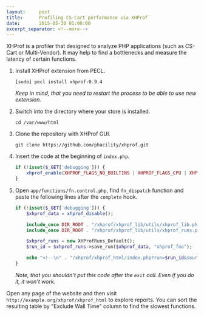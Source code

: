 ```yaml
---
layout:     post
title:      Profiling CS-Cart performance via XHProf
date:       2015-05-30 01:00:00
excerpt_separator: <!--more-->
---
```


XHProf is a profiler that designed to analyze PHP applications (such as CS-Cart or Multi-Vendor). It may help to find a bottlenecks and measure the latency of certain functions.

1. Install XHProf extension from PECL.

    ```
    [sudo] pecl install xhprof-0.9.4
    ```

    _Keep in mind, that you need to restart the process to be able to use new extension._

2. Switch into the directory where your store is installed.

    ```
    cd /var/www/html
    ```

3. Clone the repository with XHProf GUI.

    ```
    git clone https://github.com/phacility/xhprof.git
    ```

4. Insert the code at the beginning of `index.php`.

    ```php
    if (!isset($_GET['debugging'])) {
        xhprof_enable(XHPROF_FLAGS_NO_BUILTINS | XHPROF_FLAGS_CPU | XHPROF_FLAGS_MEMORY);
    }
    ```

5. Open `app/functions/fn.control.php`, find `fn_dispatch` function and paste the following lines after the `complete` hook.

    ```php
    if (!isset($_GET['debugging'])) {
        $xhprof_data = xhprof_disable();

        include_once DIR_ROOT . "/xhprof/xhprof_lib/utils/xhprof_lib.php";
        include_once DIR_ROOT . "/xhprof/xhprof_lib/utils/xhprof_runs.php";

        $xhprof_runs = new XHProfRuns_Default();
        $run_id = $xhprof_runs->save_run($xhprof_data, "xhprof_foo");

        echo "<!--\n" . "/xhprof/xhprof_html/index.php?run=$run_id&source=xhprof_foo\n" . "--!>\n";
    }
    ```

    _Note, that you shouldn't put this code after the `exit` call. Even if you do it, it won't work._

Open any page of the website and then visit `http://example.org/xhprof/xhprof_html` to explore reports. You can sort the resulting table by "Exclude Wall Time" column to find the slowest functions.
